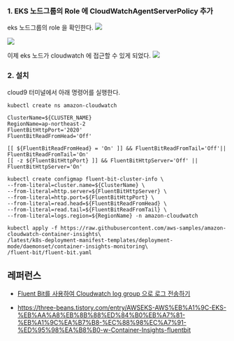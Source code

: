 


### 1. EKS 노드그룹의 Role 에 CloudWatchAgentServerPolicy 추가 ###

eks 노드그룹의 role 을 확인한다. 
![](https://github.com/gnosia93/eks-on-aws/blob/main/images/nodegroup-node-iam.png)

![](https://github.com/gnosia93/eks-on-aws/blob/main/images/nodegroup-node-iam-role.png)

이제 eks 노드가 cloudwatch 에 접근할 수 있게 되었다. 
![](https://github.com/gnosia93/eks-on-aws/blob/main/images/nodegroup-node-iam-role-cloudwatch.png)


### 2. 설치 ###

cloud9 터미널에서 아래 명령어를 실행한다. 
```
kubectl create ns amazon-cloudwatch
```

```
ClusterName=${CLUSTER_NAME}
RegionName=ap-northeast-2
FluentBitHttpPort='2020'
FluentBitReadFromHead='Off'

[[ ${FluentBitReadFromHead} = 'On' ]] && FluentBitReadFromTail='Off'|| FluentBitReadFromTail='On'
[[ -z ${FluentBitHttpPort} ]] && FluentBitHttpServer='Off' || FluentBitHttpServer='On'

kubectl create configmap fluent-bit-cluster-info \
--from-literal=cluster.name=${ClusterName} \
--from-literal=http.server=${FluentBitHttpServer} \
--from-literal=http.port=${FluentBitHttpPort} \
--from-literal=read.head=${FluentBitReadFromHead} \
--from-literal=read.tail=${FluentBitReadFromTail} \
--from-literal=logs.region=${RegionName} -n amazon-cloudwatch
```

```
kubectl apply -f https://raw.githubusercontent.com/aws-samples/amazon-cloudwatch-container-insights\
/latest/k8s-deployment-manifest-templates/deployment-mode/daemonset/container-insights-monitoring\
/fluent-bit/fluent-bit.yaml
```



## 레퍼런스 ##

* [Fluent Bit를 사용하여 Cloudwatch log group 으로 로그 전송하기](https://wlsdn3004.tistory.com/40)
  
* https://three-beans.tistory.com/entry/AWSEKS-AWS%EB%A1%9C-EKS-%EB%AA%A8%EB%8B%88%ED%84%B0%EB%A7%81-%EB%A1%9C%EA%B7%B8-%EC%88%98%EC%A7%91-%ED%95%98%EA%B8%B0-w-Container-Insights-fluentbit

  

